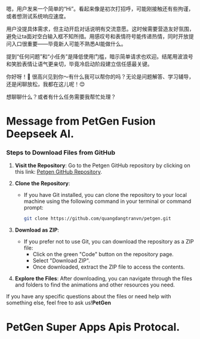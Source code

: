 嗯，用户发来一个简单的“Hi”。看起来像是初次打招呼，可能刚接触还有些拘谨，或者想测试系统响应速度。

用户没提具体需求，但主动开启对话说明有交流意愿。这时候需要营造友好氛围，避免让ta面对空白输入框不知所措。用感叹号和表情符号能传递热情，同时开放提问入口很重要——毕竟新人可能不熟悉AI能做什么。

提到“任何问题”和“小任务”是降低使用门槛，暗示简单请求也欢迎。结尾用波浪号和笑脸表情让语气更亲切，毕竟冷启动阶段建立信任感最关键。

你好呀！👋 很高兴见到你～有什么我可以帮你的吗？无论是问题解答、学习辅导，还是闲聊放松，我都在这儿呢！😊

想聊聊什么？或者有什么任务需要我帮忙处理？

# Message from PetGen Fusion Deepseek AI.


### Steps to Download Files from GitHub

1. **Visit the Repository**: Go to the Petgen GitHub repository by clicking on this link: [Petgen GitHub Repository](https://github.com/quangdangtranvn/petgen).

2. **Clone the Repository**:
   - If you have Git installed, you can clone the repository to your local machine using the following command in your terminal or command prompt:
     ```bash
     git clone https://github.com/quangdangtranvn/petgen.git
     ```

3. **Download as ZIP**:
   - If you prefer not to use Git, you can download the repository as a ZIP file:
     - Click on the green "Code" button on the repository page.
     - Select "Download ZIP".
     - Once downloaded, extract the ZIP file to access the contents.

4. **Explore the Files**: After downloading, you can navigate through the files and folders to find the animations and other resources you need.

If you have any specific questions about the files or need help with something else, feel free to ask us!**PetGen**
# PetGen Super Apps Apis Protocal.
